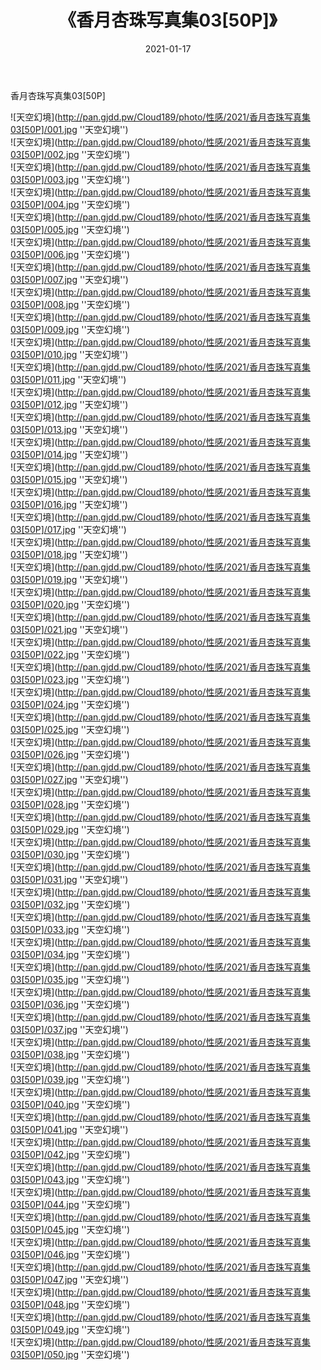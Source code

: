 ﻿---
layout: post
title:  《香月杏珠写真集03[50P]》
date:   2021-01-17
img: http://pan.gjdd.pw/Cloud189/photo/性感/2021/香月杏珠写真集03[50P]/000.jpg
categories: [美女, 性感, 泳衣]
---

香月杏珠写真集03[50P]



![天空幻境](http://pan.gjdd.pw/Cloud189/photo/性感/2021/香月杏珠写真集03[50P]/001.jpg ''天空幻境'') <br>
![天空幻境](http://pan.gjdd.pw/Cloud189/photo/性感/2021/香月杏珠写真集03[50P]/002.jpg ''天空幻境'') <br>
![天空幻境](http://pan.gjdd.pw/Cloud189/photo/性感/2021/香月杏珠写真集03[50P]/003.jpg ''天空幻境'') <br>
![天空幻境](http://pan.gjdd.pw/Cloud189/photo/性感/2021/香月杏珠写真集03[50P]/004.jpg ''天空幻境'') <br>
![天空幻境](http://pan.gjdd.pw/Cloud189/photo/性感/2021/香月杏珠写真集03[50P]/005.jpg ''天空幻境'') <br>
![天空幻境](http://pan.gjdd.pw/Cloud189/photo/性感/2021/香月杏珠写真集03[50P]/006.jpg ''天空幻境'') <br>
![天空幻境](http://pan.gjdd.pw/Cloud189/photo/性感/2021/香月杏珠写真集03[50P]/007.jpg ''天空幻境'') <br>
![天空幻境](http://pan.gjdd.pw/Cloud189/photo/性感/2021/香月杏珠写真集03[50P]/008.jpg ''天空幻境'') <br>
![天空幻境](http://pan.gjdd.pw/Cloud189/photo/性感/2021/香月杏珠写真集03[50P]/009.jpg ''天空幻境'') <br>
![天空幻境](http://pan.gjdd.pw/Cloud189/photo/性感/2021/香月杏珠写真集03[50P]/010.jpg ''天空幻境'') <br>
![天空幻境](http://pan.gjdd.pw/Cloud189/photo/性感/2021/香月杏珠写真集03[50P]/011.jpg ''天空幻境'') <br>
![天空幻境](http://pan.gjdd.pw/Cloud189/photo/性感/2021/香月杏珠写真集03[50P]/012.jpg ''天空幻境'') <br>
![天空幻境](http://pan.gjdd.pw/Cloud189/photo/性感/2021/香月杏珠写真集03[50P]/013.jpg ''天空幻境'') <br>
![天空幻境](http://pan.gjdd.pw/Cloud189/photo/性感/2021/香月杏珠写真集03[50P]/014.jpg ''天空幻境'') <br>
![天空幻境](http://pan.gjdd.pw/Cloud189/photo/性感/2021/香月杏珠写真集03[50P]/015.jpg ''天空幻境'') <br>
![天空幻境](http://pan.gjdd.pw/Cloud189/photo/性感/2021/香月杏珠写真集03[50P]/016.jpg ''天空幻境'') <br>
![天空幻境](http://pan.gjdd.pw/Cloud189/photo/性感/2021/香月杏珠写真集03[50P]/017.jpg ''天空幻境'') <br>
![天空幻境](http://pan.gjdd.pw/Cloud189/photo/性感/2021/香月杏珠写真集03[50P]/018.jpg ''天空幻境'') <br>
![天空幻境](http://pan.gjdd.pw/Cloud189/photo/性感/2021/香月杏珠写真集03[50P]/019.jpg ''天空幻境'') <br>
![天空幻境](http://pan.gjdd.pw/Cloud189/photo/性感/2021/香月杏珠写真集03[50P]/020.jpg ''天空幻境'') <br>
![天空幻境](http://pan.gjdd.pw/Cloud189/photo/性感/2021/香月杏珠写真集03[50P]/021.jpg ''天空幻境'') <br>
![天空幻境](http://pan.gjdd.pw/Cloud189/photo/性感/2021/香月杏珠写真集03[50P]/022.jpg ''天空幻境'') <br>
![天空幻境](http://pan.gjdd.pw/Cloud189/photo/性感/2021/香月杏珠写真集03[50P]/023.jpg ''天空幻境'') <br>
![天空幻境](http://pan.gjdd.pw/Cloud189/photo/性感/2021/香月杏珠写真集03[50P]/024.jpg ''天空幻境'') <br>
![天空幻境](http://pan.gjdd.pw/Cloud189/photo/性感/2021/香月杏珠写真集03[50P]/025.jpg ''天空幻境'') <br>
![天空幻境](http://pan.gjdd.pw/Cloud189/photo/性感/2021/香月杏珠写真集03[50P]/026.jpg ''天空幻境'') <br>
![天空幻境](http://pan.gjdd.pw/Cloud189/photo/性感/2021/香月杏珠写真集03[50P]/027.jpg ''天空幻境'') <br>
![天空幻境](http://pan.gjdd.pw/Cloud189/photo/性感/2021/香月杏珠写真集03[50P]/028.jpg ''天空幻境'') <br>
![天空幻境](http://pan.gjdd.pw/Cloud189/photo/性感/2021/香月杏珠写真集03[50P]/029.jpg ''天空幻境'') <br>
![天空幻境](http://pan.gjdd.pw/Cloud189/photo/性感/2021/香月杏珠写真集03[50P]/030.jpg ''天空幻境'') <br>
![天空幻境](http://pan.gjdd.pw/Cloud189/photo/性感/2021/香月杏珠写真集03[50P]/031.jpg ''天空幻境'') <br>
![天空幻境](http://pan.gjdd.pw/Cloud189/photo/性感/2021/香月杏珠写真集03[50P]/032.jpg ''天空幻境'') <br>
![天空幻境](http://pan.gjdd.pw/Cloud189/photo/性感/2021/香月杏珠写真集03[50P]/033.jpg ''天空幻境'') <br>
![天空幻境](http://pan.gjdd.pw/Cloud189/photo/性感/2021/香月杏珠写真集03[50P]/034.jpg ''天空幻境'') <br>
![天空幻境](http://pan.gjdd.pw/Cloud189/photo/性感/2021/香月杏珠写真集03[50P]/035.jpg ''天空幻境'') <br>
![天空幻境](http://pan.gjdd.pw/Cloud189/photo/性感/2021/香月杏珠写真集03[50P]/036.jpg ''天空幻境'') <br>
![天空幻境](http://pan.gjdd.pw/Cloud189/photo/性感/2021/香月杏珠写真集03[50P]/037.jpg ''天空幻境'') <br>
![天空幻境](http://pan.gjdd.pw/Cloud189/photo/性感/2021/香月杏珠写真集03[50P]/038.jpg ''天空幻境'') <br>
![天空幻境](http://pan.gjdd.pw/Cloud189/photo/性感/2021/香月杏珠写真集03[50P]/039.jpg ''天空幻境'') <br>
![天空幻境](http://pan.gjdd.pw/Cloud189/photo/性感/2021/香月杏珠写真集03[50P]/040.jpg ''天空幻境'') <br>
![天空幻境](http://pan.gjdd.pw/Cloud189/photo/性感/2021/香月杏珠写真集03[50P]/041.jpg ''天空幻境'') <br>
![天空幻境](http://pan.gjdd.pw/Cloud189/photo/性感/2021/香月杏珠写真集03[50P]/042.jpg ''天空幻境'') <br>
![天空幻境](http://pan.gjdd.pw/Cloud189/photo/性感/2021/香月杏珠写真集03[50P]/043.jpg ''天空幻境'') <br>
![天空幻境](http://pan.gjdd.pw/Cloud189/photo/性感/2021/香月杏珠写真集03[50P]/044.jpg ''天空幻境'') <br>
![天空幻境](http://pan.gjdd.pw/Cloud189/photo/性感/2021/香月杏珠写真集03[50P]/045.jpg ''天空幻境'') <br>
![天空幻境](http://pan.gjdd.pw/Cloud189/photo/性感/2021/香月杏珠写真集03[50P]/046.jpg ''天空幻境'') <br>
![天空幻境](http://pan.gjdd.pw/Cloud189/photo/性感/2021/香月杏珠写真集03[50P]/047.jpg ''天空幻境'') <br>
![天空幻境](http://pan.gjdd.pw/Cloud189/photo/性感/2021/香月杏珠写真集03[50P]/048.jpg ''天空幻境'') <br>
![天空幻境](http://pan.gjdd.pw/Cloud189/photo/性感/2021/香月杏珠写真集03[50P]/049.jpg ''天空幻境'') <br>
![天空幻境](http://pan.gjdd.pw/Cloud189/photo/性感/2021/香月杏珠写真集03[50P]/050.jpg ''天空幻境'') <br>